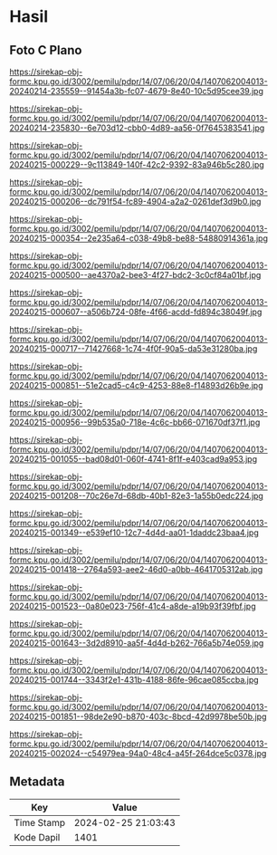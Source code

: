 # Hasil

## Foto C Plano

https://sirekap-obj-formc.kpu.go.id/3002/pemilu/pdpr/14/07/06/20/04/1407062004013-20240214-235559--91454a3b-fc07-4679-8e40-10c5d95cee39.jpg

https://sirekap-obj-formc.kpu.go.id/3002/pemilu/pdpr/14/07/06/20/04/1407062004013-20240214-235830--6e703d12-cbb0-4d89-aa56-0f7645383541.jpg

https://sirekap-obj-formc.kpu.go.id/3002/pemilu/pdpr/14/07/06/20/04/1407062004013-20240215-000229--9c113849-140f-42c2-9392-83a946b5c280.jpg

https://sirekap-obj-formc.kpu.go.id/3002/pemilu/pdpr/14/07/06/20/04/1407062004013-20240215-000206--dc791f54-fc89-4904-a2a2-0261def3d9b0.jpg

https://sirekap-obj-formc.kpu.go.id/3002/pemilu/pdpr/14/07/06/20/04/1407062004013-20240215-000354--2e235a64-c038-49b8-be88-54880914361a.jpg

https://sirekap-obj-formc.kpu.go.id/3002/pemilu/pdpr/14/07/06/20/04/1407062004013-20240215-000500--ae4370a2-bee3-4f27-bdc2-3c0cf84a01bf.jpg

https://sirekap-obj-formc.kpu.go.id/3002/pemilu/pdpr/14/07/06/20/04/1407062004013-20240215-000607--a506b724-08fe-4f66-acdd-fd894c38049f.jpg

https://sirekap-obj-formc.kpu.go.id/3002/pemilu/pdpr/14/07/06/20/04/1407062004013-20240215-000717--71427668-1c74-4f0f-90a5-da53e31280ba.jpg

https://sirekap-obj-formc.kpu.go.id/3002/pemilu/pdpr/14/07/06/20/04/1407062004013-20240215-000851--51e2cad5-c4c9-4253-88e8-f14893d26b9e.jpg

https://sirekap-obj-formc.kpu.go.id/3002/pemilu/pdpr/14/07/06/20/04/1407062004013-20240215-000956--99b535a0-718e-4c6c-bb66-071670df37f1.jpg

https://sirekap-obj-formc.kpu.go.id/3002/pemilu/pdpr/14/07/06/20/04/1407062004013-20240215-001055--bad08d01-060f-4741-8f1f-e403cad9a953.jpg

https://sirekap-obj-formc.kpu.go.id/3002/pemilu/pdpr/14/07/06/20/04/1407062004013-20240215-001208--70c26e7d-68db-40b1-82e3-1a55b0edc224.jpg

https://sirekap-obj-formc.kpu.go.id/3002/pemilu/pdpr/14/07/06/20/04/1407062004013-20240215-001349--e539ef10-12c7-4d4d-aa01-1daddc23baa4.jpg

https://sirekap-obj-formc.kpu.go.id/3002/pemilu/pdpr/14/07/06/20/04/1407062004013-20240215-001418--2764a593-aee2-46d0-a0bb-4641705312ab.jpg

https://sirekap-obj-formc.kpu.go.id/3002/pemilu/pdpr/14/07/06/20/04/1407062004013-20240215-001523--0a80e023-756f-41c4-a8de-a19b93f39fbf.jpg

https://sirekap-obj-formc.kpu.go.id/3002/pemilu/pdpr/14/07/06/20/04/1407062004013-20240215-001643--3d2d8910-aa5f-4d4d-b262-766a5b74e059.jpg

https://sirekap-obj-formc.kpu.go.id/3002/pemilu/pdpr/14/07/06/20/04/1407062004013-20240215-001744--3343f2e1-431b-4188-86fe-96cae085ccba.jpg

https://sirekap-obj-formc.kpu.go.id/3002/pemilu/pdpr/14/07/06/20/04/1407062004013-20240215-001851--98de2e90-b870-403c-8bcd-42d9978be50b.jpg

https://sirekap-obj-formc.kpu.go.id/3002/pemilu/pdpr/14/07/06/20/04/1407062004013-20240215-002024--c54979ea-94a0-48c4-a45f-264dce5c0378.jpg


## Metadata

| Key        | Value               |
| ---------- | ------------------- |
| Time Stamp | 2024-02-25 21:03:43 |
| Kode Dapil | 1401                |



